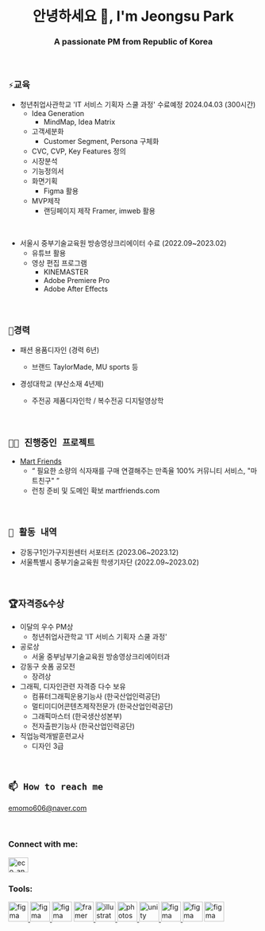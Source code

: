<h1 align="center">안녕하세요 👋, I'm Jeongsu Park</h1>
<h3 align="center">A passionate PM from Republic of Korea</h3>

<br>
  
## `⚡교육`

- 청년취업사관학교 'IT 서비스 기획자 스쿨 과정' 수료예정 2024.04.03 (300시간)
    - Idea Generation
        - MindMap, Idea Matrix
    - 고객세분화
        - Customer Segment, Persona 구체화
    - CVC, CVP, Key Features 정의
    - 시장분석
    - 기능정의서
    - 화면기획
        - Figma 활용
    - MVP제작 
        - 랜딩페이지 제작 Framer, imweb 활용
<br>

- 서울시 중부기술교육원 방송영상크리에이터 수료 (2022.09~2023.02)
    - 유튜브 활용
    - 영상 편집 프로그램
        - KINEMASTER
        - Adobe Premiere Pro
        - Adobe After Effects
<br>  

## `🌱경력`
- 패션 용품디자인 (경력 6년)
    - 브랜드 TaylorMade, MU sports 등
 
- 경성대학교 (부산소재 4년제)
    - 주전공 제품디자인학 / 복수전공 디지털영상학
 
<br>

## `👨‍💻 진행중인 프로젝트`

- [Mart Friends](https://martfriend.imweb.me/)
    - “ 필요한 소량의 식자재를 구매 연결해주는 만족율 100% 커뮤니티 서비스, "마트친구" ”
    - 런칭 준비 및 도메인 확보 martfriends.com

<br>

## `🔭 활동 내역` 

- 강동구1인가구지원센터 서포터즈 (2023.06~2023.12)
- 서울특별시 중부기술교육원 학생기자단 (2022.09~2023.02)

<br>

## `🏆자격증&수상`
- 이달의 우수 PM상
    - 청년취업사관학교 'IT 서비스 기획자 스쿨 과정'
- 공로상
    - 서울 중부남부기술교육원 방송영상크리에이터과
- 강동구 숏폼 공모전
    - 장려상
- 그래픽, 디자인관련 자격증 다수 보유
    - 컴퓨터그래픽운용기능사 (한국산업인력공단)
    - 멀티미디어콘텐츠제작전문가 (한국산업인력공단)
    - 그래픽마스터 (한국생산성본부)
    - 전자출판기능사 (한국산업인력공단)
- 직업능력개발훈련교사
    - 디자인 3급

<br>

## `📫 How to reach me`
emomo606@naver.com

<br>
<h3 align="left">Connect with me:</h3>
<p align="left">
<a href="https://instagram.com/eco_ann" target="blank"><img align="center" src="https://raw.githubusercontent.com/rahuldkjain/github-profile-readme-generator/master/src/images/icons/Social/instagram.svg" alt="eco_ann" height="30" width="40" /></a>
</p>

<h3 align="left">Tools:</h3>
<p align="left"> <a href="https://www.figma.com/" target="_blank" rel="noreferrer"> <img src="https://www.vectorlogo.zone/logos/figma/figma-icon.svg" alt="figma" width="40" height="40"/> </a> <a href="https://excalidraw.com/)" target="_blank" rel="noreferrer"> <img src="https://docs.excalidraw.com/img/logo.svg" alt="figma" width="40" height="40"/>  </a> <a href="https://obsidian.md/)" target="_blank" rel="noreferrer"> <img src="https://upload.wikimedia.org/wikipedia/commons/thumb/1/10/2023_Obsidian_logo.svg/1024px-2023_Obsidian_logo.svg.png" alt="figma" width="40" height="40"/></a> <a href="https://www.framer.com/" target="_blank" rel="noreferrer"> <img src="https://www.vectorlogo.zone/logos/framer/framer-icon.svg" alt="framer" width="40" height="40"/> </a> <a href="https://www.adobe.com/in/products/illustrator.html" target="_blank" rel="noreferrer"> <img src="https://www.vectorlogo.zone/logos/adobe_illustrator/adobe_illustrator-icon.svg" alt="illustrator" width="40" height="40"/> </a> <a href="https://www.photoshop.com/en" target="_blank" rel="noreferrer"> <img src="https://cdn.icon-icons.com/icons2/2107/PNG/512/file_type_photoshop_icon_130268.png" alt="photoshop" width="40" height="40"/> </a> <a href="https://unity.com/" target="_blank" rel="noreferrer"> <img src="https://www.vectorlogo.zone/logos/unity3d/unity3d-icon.svg" alt="unity" width="40" height="40"/> </a> <a href="https://kinemaster.com/" target="_blank" rel="noreferrer"> <img src="https://i.namu.wiki/i/awEn_E81StWQHWzcLaZKbHiW2DEF2-c3_OmnsHevKryEFk_Z779_awHDV0QP6CcgDhQKkuqI6QSxI6PLTsBUpg.svg" alt="figma" width="40" height="40"/> </a> <a href="https://vrew.voyagerx.com/" target="_blank" rel="noreferrer"> <img src="https://static.wixstatic.com/media/a00f26_a5eda8f76616415497c85be28ab3d5c0~mv2.png/v1/fill/w_372,h_372,al_c,q_85,usm_0.66_1.00_0.01,enc_auto/vrew%20%EB%B3%B4%EC%9D%B4%EC%A0%80%EC%97%91%EC%8A%A4%20%ED%99%88%ED%8E%98%EC%9D%B4%EC%A7%80.png" alt="figma" width="40" height="40"/></a> <a href="https://www.miricanvas.com/" target="_blank" rel="noreferrer"> <img src="https://www.miricanvas.com/page/wp-content/uploads/2023/11/cropped-%E1%84%86%E1%85%B5%E1%84%85%E1%85%B5%E1%84%8F%E1%85%A2%E1%86%AB%E1%84%87%E1%85%A5%E1%84%89%E1%85%B32.0_%E1%84%8B%E1%85%A2%E1%86%B8%E1%84%8B%E1%85%A1%E1%84%8B%E1%85%B5%E1%84%8F%E1%85%A9%E1%86%AB.png" alt="figma" width="40" height="40"/></p>

